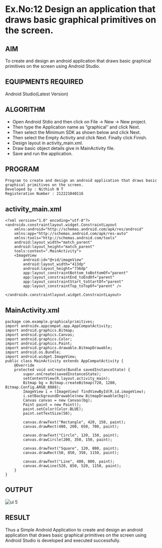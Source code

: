 # Ex.No:12 Design an application that draws basic graphical primitives on the screen.

## AIM
To create and design an android application that draws basic graphical primitives on the screen using Android Studio.

## EQUIPMENTS REQUIRED
Android Studio(Latest Version)

## ALGORITHM
- Open Android Stdio and then click on File -> New -> New project.
- Then type the Application name as “graphical″ and click Next. 
- Then select the Minimum SDK as shown below and click Next.
- Then select the Empty Activity and click Next. Finally click Finish.
- Design layout in activity_main.xml.
- Draw basic object details give in MainActivity file.
- Save and run the application.

## PROGRAM
```
Program to create and design an android application that draws basic graphical primitives on the screen.
Developed by : Nithish N T
Registeration Number : 212221040116
```

## activity_main.xml
```
<?xml version="1.0" encoding="utf-8"?>
<androidx.constraintlayout.widget.ConstraintLayout
    xmlns:android="http://schemas.android.com/apk/res/android"
    xmlns:app="http://schemas.android.com/apk/res-auto"
    xmlns:tools="http://schemas.android.com/tools"
    android:layout_width="match_parent"
    android:layout_height="match_parent"
    tools:context=".MainActivity">
    <ImageView
        android:id="@+id/imageView"
        android:layout_width="413dp"
        android:layout_height="736dp"
        app:layout_constraintBottom_toBottomOf="parent"
        app:layout_constraintEnd_toEndOf="parent"
        app:layout_constraintStart_toStartOf="parent"
        app:layout_constraintTop_toTopOf="parent" />

</androidx.constraintlayout.widget.ConstraintLayout>
```

## MainActivity.xml
```
package com.example.graphicalprimitives;
import androidx.appcompat.app.AppCompatActivity;
import android.graphics.Bitmap;
import android.graphics.Canvas;
import android.graphics.Color;
import android.graphics.Paint;
import android.graphics.drawable.BitmapDrawable;
import android.os.Bundle;
import android.widget.ImageView;
public class MainActivity extends AppCompatActivity {
    @Override
    protected void onCreate(Bundle savedInstanceState) {
        super.onCreate(savedInstanceState);
        setContentView(R.layout.activity_main);
        Bitmap bg = Bitmap.createBitmap(720, 1280, Bitmap.Config.ARGB_8888);
        ImageView i = (ImageView) findViewById(R.id.imageView);
        i.setBackgroundDrawable(new BitmapDrawable(bg));
        Canvas canvas = new Canvas(bg);
        Paint paint = new Paint();
        paint.setColor(Color.BLUE);
        paint.setTextSize(50);

        canvas.drawText("Rectangle", 420, 150, paint);
        canvas.drawRect(400, 200, 650, 700, paint);

        canvas.drawText("Circle", 120, 150, paint);
        canvas.drawCircle(200, 350, 150, paint);

        canvas.drawText("Square", 120, 800, paint);
        canvas.drawRect(50, 850, 350, 1150, paint);

        canvas.drawText("Line", 480, 800, paint);
        canvas.drawLine(520, 850, 520, 1150, paint);
    }
}
```

## OUTPUT
![ui 5](https://github.com/NithishThirumalai/Mobile-Application-Development/assets/114301782/09f7de6b-4a07-4b37-a545-b915ec9d05a8)

## RESULT
Thus a Simple Android Application to create and design an android application that draws basic graphical primitives on the screen using Android Studio is developed and executed successfully.
